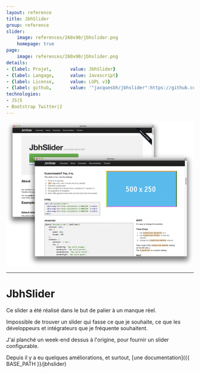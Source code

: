 ```yaml
---
layout: reference
title: JbhSlider
group: reference
slider:
    image: references/260x90/jbhslider.png
    homepage: true
page:
    image: references/260x90/jbhslider.png
details:
- {label: Projet,       value: JbhSlider}
- {label: Langage,      value: Javascript}
- {label: License,      value: LGPL v3}
- {label: github,       value: '"jacquesbh/jbhslider":https://github.com/jacquesbh/jbhslider'}
technologies:
- JS|5
- Bootstrap Twitter|2
---
```


![La documentation du slider][main_image]

<hr />

# JbhSlider

Ce slider a été réalisé dans le but de palier à un manque réel.

Impossible de trouver un slider qui fasse ce que je souhaite, ce que les développeurs et intégrateurs que je fréquente souhaitent.

J'ai planché un week-end dessus à l'origine, pour fournir un slider configurable.

Depuis il y a eu quelques améliorations, et surtout, [une documentation]({{ BASE_PATH }}/jbhslider)

[main_image]: /img/references/jbhslider.png "La documentation du slider"

